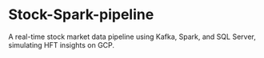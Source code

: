 # Stock-Spark-pipeline
A real-time stock market data pipeline using Kafka, Spark, and SQL Server, simulating HFT insights on GCP.
